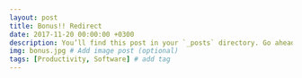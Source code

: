```yaml
---
layout: post
title: Bonus!! Redirect
date: 2017-11-20 00:00:00 +0300
description: You’ll find this post in your `_posts` directory. Go ahead and edit it and re-build the site to see your changes. # Add post description (optional)
img: bonus.jpg # Add image post (optional)
tags: [Productivity, Software] # add tag
---
```


